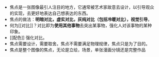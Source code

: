 - 焦点是一张图像最引人注目的地方，它通常被艺术家故意去设计，以引导观众的实现，去更好地表达自己想表达的东西。
- 焦点的做法：**明暗对比，虚实对比，灰纯对比（包括冷暖对比），视觉引导**。
- 何为[[对比]]？对比即为**使用其他事物**去突出某事物，强化人对该事物的某种印象。
- [[配色]] 强化对比。
- 焦点需要设计，需要取舍。焦点不需要满足物理规律，焦点只是为了目的。
- 焦点是整个图像的焦点，无论是立绘，场景，单张漫画分镜还是完整作品